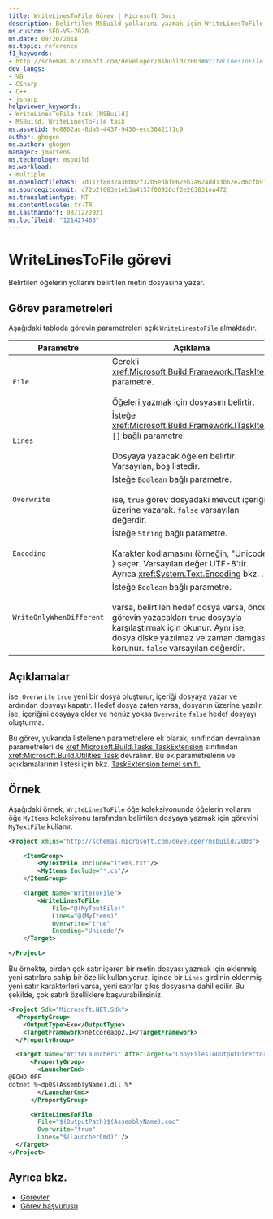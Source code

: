 ```yaml
---
title: WriteLinesToFile Görev | Microsoft Docs
description: Belirtilen MSBuild yollarını yazmak için WriteLinesToFile görevini nasıl kullandığını öğrenin.
ms.custom: SEO-VS-2020
ms.date: 09/20/2018
ms.topic: reference
f1_keywords:
- http://schemas.microsoft.com/developer/msbuild/2003#WriteLinesToFile
dev_langs:
- VB
- CSharp
- C++
- jsharp
helpviewer_keywords:
- WriteLinesToFile task [MSBuild]
- MSBuild, WriteLinesToFile task
ms.assetid: 9c8862ac-8da5-4437-9430-ecc30421f1c9
author: ghogen
ms.author: ghogen
manager: jmartens
ms.technology: msbuild
ms.workload:
- multiple
ms.openlocfilehash: 7d117f8832a36b02f32b5e3bf062eb7a624dd13b62e2d6cfb9f2f1627fc97239
ms.sourcegitcommit: c72b2f603e1eb3a4157f00926df2e263831ea472
ms.translationtype: MT
ms.contentlocale: tr-TR
ms.lasthandoff: 08/12/2021
ms.locfileid: "121427463"
---
```

# <a name="writelinestofile-task"></a>WriteLinesToFile görevi

Belirtilen öğelerin yollarını belirtilen metin dosyasına yazar.

## <a name="task-parameters"></a>Görev parametreleri

 Aşağıdaki tabloda görevin parametreleri açık `WriteLinestoFile` almaktadır.

|Parametre|Açıklama|
|---------------|-----------------|
|`File`|Gerekli <xref:Microsoft.Build.Framework.ITaskItem> parametre.<br /><br /> Öğeleri yazmak için dosyasını belirtir.|
|`Lines`|İsteğe <xref:Microsoft.Build.Framework.ITaskItem> `[]` bağlı parametre.<br /><br /> Dosyaya yazacak öğeleri belirtir. Varsayılan, boş listedir.|
|`Overwrite`|İsteğe `Boolean` bağlı parametre.<br /><br /> ise, `true` görev dosyadaki mevcut içeriğin üzerine yazarak. `false` varsayılan değerdir.|
|`Encoding`|İsteğe `String` bağlı parametre.<br /><br /> Karakter kodlamasını (örneğin, "Unicode" ) seçer. Varsayılan değer UTF-8'tir.  Ayrıca <xref:System.Text.Encoding> bkz. .|
|`WriteOnlyWhenDifferent`|İsteğe `Boolean` bağlı parametre.<br /><br /> varsa, belirtilen hedef dosya varsa, önce görevin yazacakları `true` dosyayla karşılaştırmak için okunur. Aynı ise, dosya diske yazılmaz ve zaman damgası korunur. `false` varsayılan değerdir.|

## <a name="remarks"></a>Açıklamalar

 ise, `Overwrite` `true` yeni bir dosya oluşturur, içeriği dosyaya yazar ve ardından dosyayı kapatır. Hedef dosya zaten varsa, dosyanın üzerine yazılır. ise, içeriğini dosyaya ekler ve henüz yoksa `Overwrite` `false` hedef dosyayı oluşturma.

 Bu görev, yukarıda listelenen parametrelere ek olarak, sınıfından devralınan parametreleri de <xref:Microsoft.Build.Tasks.TaskExtension> sınıfından <xref:Microsoft.Build.Utilities.Task> devralınır. Bu ek parametrelerin ve açıklamalarının listesi için bkz. [TaskExtension temel sınıfı.](../msbuild/taskextension-base-class.md)

## <a name="example"></a>Örnek

 Aşağıdaki örnek, `WriteLinesToFile` öğe koleksiyonunda öğelerin yollarını öğe `MyItems` koleksiyonu tarafından belirtilen dosyaya yazmak için görevini `MyTextFile` kullanır.

```xml
<Project xmlns="http://schemas.microsoft.com/developer/msbuild/2003">

    <ItemGroup>
        <MyTextFile Include="Items.txt"/>
        <MyItems Include="*.cs"/>
    </ItemGroup>

    <Target Name="WriteToFile">
        <WriteLinesToFile
            File="@(MyTextFile)"
            Lines="@(MyItems)"
            Overwrite="true"
            Encoding="Unicode"/>
    </Target>

</Project>
```

Bu örnekte, birden çok satır içeren bir metin dosyası yazmak için eklenmiş yeni satırlara sahip bir özellik kullanıyoruz. içinde bir `Lines` girdinin eklenmiş yeni satır karakterleri varsa, yeni satırlar çıkış dosyasına dahil edilir. Bu şekilde, çok satırlı özelliklere başvurabilirsiniz.

```xml
<Project Sdk="Microsoft.NET.Sdk">
  <PropertyGroup>
    <OutputType>Exe</OutputType>
    <TargetFramework>netcoreapp2.1</TargetFramework>
  </PropertyGroup>

  <Target Name="WriteLaunchers" AfterTargets="CopyFilesToOutputDirectory">
      <PropertyGroup>
        <LauncherCmd>
@ECHO OFF
dotnet %~dp0$(AssemblyName).dll %*
        </LauncherCmd>
      </PropertyGroup>

      <WriteLinesToFile
        File="$(OutputPath)$(AssemblyName).cmd"
        Overwrite="true"
        Lines="$(LauncherCmd)" />
  </Target>
</Project>
```

## <a name="see-also"></a>Ayrıca bkz.

- [Görevler](../msbuild/msbuild-tasks.md)
- [Görev başvurusu](../msbuild/msbuild-task-reference.md)
